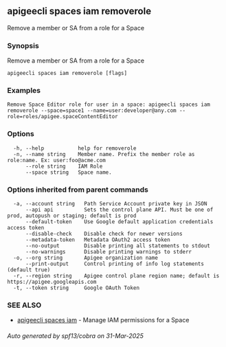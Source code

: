 ## apigeecli spaces iam removerole

Remove a member or SA from a role for a Space

### Synopsis

Remove a member or SA from a role for a Space

```
apigeecli spaces iam removerole [flags]
```

### Examples

```
Remove Space Editor role for user in a space: apigeecli spaces iam removerole --space=space1 --name=user:developer@any.com --role=roles/apigee.spaceContentEditor
```

### Options

```
  -h, --help           help for removerole
  -n, --name string    Member name. Prefix the member role as role:name. Ex: user:foo@acme.com
      --role string    IAM Role
      --space string   Space name.
```

### Options inherited from parent commands

```
  -a, --account string   Path Service Account private key in JSON
      --api api          Sets the control plane API. Must be one of prod, autopush or staging; default is prod
      --default-token    Use Google default application credentials access token
      --disable-check    Disable check for newer versions
      --metadata-token   Metadata OAuth2 access token
      --no-output        Disable printing all statements to stdout
      --no-warnings      Disable printing warnings to stderr
  -o, --org string       Apigee organization name
      --print-output     Control printing of info log statements (default true)
  -r, --region string    Apigee control plane region name; default is https://apigee.googleapis.com
  -t, --token string     Google OAuth Token
```

### SEE ALSO

* [apigeecli spaces iam](apigeecli_spaces_iam.md)	 - Manage IAM permissions for a Space

###### Auto generated by spf13/cobra on 31-Mar-2025

